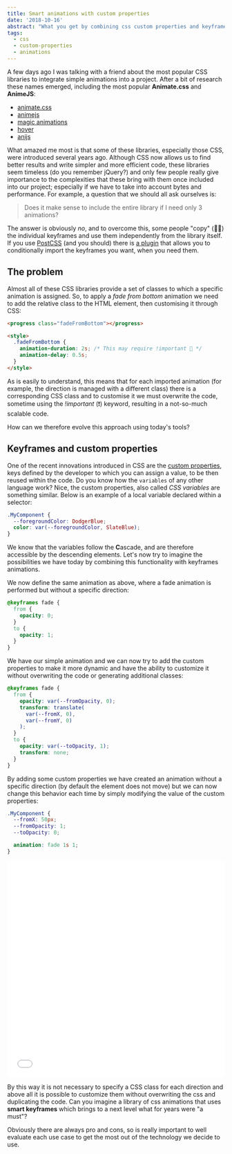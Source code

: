```yaml
---
title: Smart animations with custom properties
date: '2018-10-16'
abstract: "What you get by combining css custom properties and keyframes? Smart keyframes!"
tags:
  - css
  - custom-properties
  - animations
---
```


A few days ago I was talking with a friend about the most popular CSS libraries to integrate simple animations into a project. After a bit of research these names emerged, including the most popular **Animate.css** and **AnimeJS**:

- <a href="https://daneden.github.io/animate.css/" target="_blank" rel="noopener">animate.css</a>
- <a href="http://animejs.com/" target="_blank" rel="noopener">animejs</a>
- <a href="https://www.minimamente.com/example/magic_animations/" target="_blank" rel="noopener">magic animations</a>
- <a href="http://ianlunn.github.io/Hover/" target="_blank" rel="noopener">hover</a>
- <a href="http://anijs.github.io/" target="_blank" rel="noopener">anijs</a>

What amazed me most is that some of these libraries, especially those CSS, were introduced several years ago. Although CSS now allows us to find better results and write simpler and more efficient code, these libraries seem timeless (do you remember jQuery?) and only few people really give importance to the complexities that these bring with them once included into our project; especially if we have to take into account bytes and performance. For example, a question that we should all ask ourselves is:

> Does it make sense to include the entire library if I need only 3 animations?

The answer is obviously *no*, and to overcome this, some people "copy" (👮🏻) the individual keyframes and use them independently from the library itself. If you use <a href="https://postcss.org/" rel="noopener" target="_blank">PostCSS</a> (and you should) there is <a href="https://github.com/retyui/postcss-animations" rel="noopener" target="_blank">a plugin</a> that allows you to conditionally import the keyframes you want, when you need them.

## The problem

Almost all of these CSS libraries provide a set of classes to which a specific animation is assigned. So, to apply a *fade from bottom* animation we need to add the relative class to the HTML element, then customising it through CSS:

```html
<progress class="fadeFromBottom"></progress>

<style>
  .fadeFromBottom {
    animation-duration: 2s; /* This may require !important 👀 */
    animation-delay: 0.5s;
  }
</style>
```

As is easily to understand, this means that for each imported animation (for example, the direction is managed with a different class) there is a corresponding CSS class and to customise it we must overwrite the code, sometime using the *!important* (❗️) keyword, resulting in a not-so-much scalable code.


How can we therefore evolve this approach using today's tools?


## Keyframes and custom properties

One of the recent innovations introduced in CSS are the <a href="https://www.w3.org/TR/css-variables-1/" rel="noopener" target="_blank">custom properties</a>, keys defined by the developer to which you can assign a value, to be then reused within the code. Do you know how the `variables` of any other language work? Nice, the custom properties, also called *CSS variables* are something similar. Below is an example of a local variable declared within a selector:

```css
.MyComponent {
  --foregroundColor: DodgerBlue;
  color: var(--foregroundColor, SlateBlue);
}
```

We know that the variables follow the **C**ascade, and are therefore accessible by the descending elements. Let's now try to imagine the possibilities we have today by combining this functionality with keyframes animations.

We now define the same animation as above, where a fade animation is performed but without a specific direction:

```css
@keyframes fade {
  from {
    opacity: 0;
  }
  to {
    opacity: 1;
  }
}
```

We have our simple animation and we can now try to add the custom properties to make it more dynamic and have the ability to customize it without overwriting the code or generating additional classes:

```css
@keyframes fade {
  from {
    opacity: var(--fromOpacity, 0);
    transform: translate(
      var(--fromX, 0),
      var(--fromY, 0)
    );
  }
  to {
    opacity: var(--toOpacity, 1);
    transform: none;
  }
}
```

By adding some custom properties we have created an animation without a specific direction (by default the element does not move) but we can now change this behavior each time by simply modifying the value of the custom properties:

```css
.MyComponent {
  --fromX: 50px;
  --fromOpacity: 1;
  --toOpacity: 0;

  animation: fade 1s 1;
}
```

<iframe width="100%" height="500" src="//jsfiddle.net/equinusocio/5xk8o2qp/embedded/result,css/" allowfullscreen="allowfullscreen" allowpaymentrequest frameborder="0"></iframe>


By this way it is not necessary to specify a CSS class for each direction and above all it is possible to customize them without overwriting the css and duplicating the code. Can you imagine a library of css animations that uses **smart keyframes** which brings to a next level what for years were "a must"?

Obviously there are always pro and cons, so is really important to well evaluate each use case to get the most out of the technology we decide to use.
